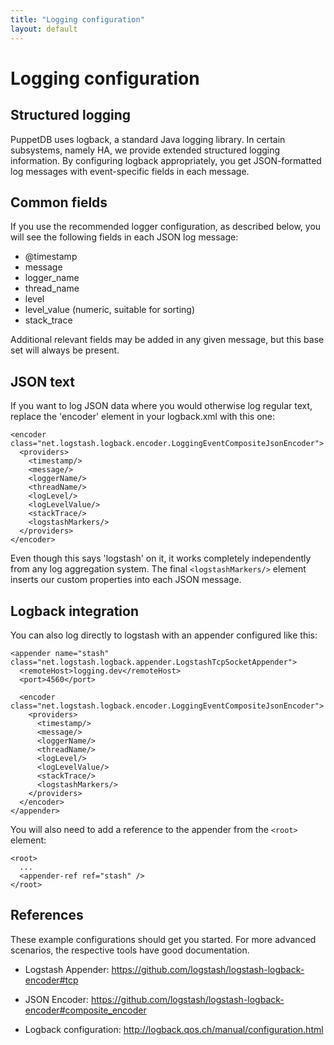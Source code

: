 ```yaml
---
title: "Logging configuration"
layout: default
---
```

# Logging configuration
## Structured logging

PuppetDB uses logback, a standard Java logging library. In certain subsystems,
namely HA, we provide extended structured logging information. By configuring
logback appropriately, you get JSON-formatted log messages with event-specific
fields in each message.

## Common fields

If you use the recommended logger configuration, as described below, you will
see the following fields in each JSON log message:

* @timestamp
* message
* logger_name
* thread_name
* level
* level_value (numeric, suitable for sorting)
* stack_trace

Additional relevant fields may be added in any given message, but this base set
will always be present.

## JSON text

If you want to log JSON data where you would otherwise log regular text, replace the 'encoder' element in
your logback.xml with this one:

    <encoder class="net.logstash.logback.encoder.LoggingEventCompositeJsonEncoder">
      <providers>
        <timestamp/>
        <message/>
        <loggerName/>
        <threadName/>
        <logLevel/>
        <logLevelValue/>
        <stackTrace/>
        <logstashMarkers/>
      </providers>
    </encoder>

Even though this says 'logstash' on it, it works completely independently from
any log aggregation system. The final `<logstashMarkers/>` element inserts our
custom properties into each JSON message.

## Logback integration

You can also log directly to logstash with an appender configured like this:

    <appender name="stash" class="net.logstash.logback.appender.LogstashTcpSocketAppender">
      <remoteHost>logging.dev</remoteHost>
      <port>4560</port>

      <encoder class="net.logstash.logback.encoder.LoggingEventCompositeJsonEncoder">
        <providers>
          <timestamp/>
          <message/>
          <loggerName/>
          <threadName/>
          <logLevel/>
          <logLevelValue/>
          <stackTrace/>
          <logstashMarkers/>
        </providers>
      </encoder>
    </appender>

You will also need to add a reference to the appender from the `<root>` element:

    <root>
      ...
      <appender-ref ref="stash" />
    </root>

## References

These example configurations should get you started. For more advanced
scenarios, the respective tools have good documentation.

* Logstash Appender: https://github.com/logstash/logstash-logback-encoder#tcp

* JSON Encoder: https://github.com/logstash/logstash-logback-encoder#composite_encoder

* Logback configuration: http://logback.qos.ch/manual/configuration.html
